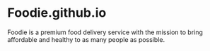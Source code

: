 # Foodie.github.io
Foodie is a premium food delivery service with the mission to bring affordable and healthy to as many people as possible.
